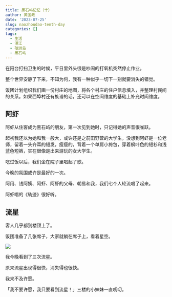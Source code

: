 ```yaml
---
title: 黑石屿记忆（十）
author: 黄国政
date: '2023-07-25'
slug: naozhoudao-tenth-day
categories: []
tags:
  - 生活
  - 湛江
  - 硇洲岛
  - 黑石屿
---
```


<!--more-->

在阳台打扫卫生的时候，平日里外头很是吵闹的打氧机突然停止作业。

整个世界安静了下来，不知为何，我有一种似乎一切下一刻就要消失的错觉。

饭团计划组织我们画一份村庄的地图，将各个村庄的住户信息填入，并整理村民间的关系。如果西埠村还有族谱的话，还可以在空间维度的基础上补充时间维度。

## 阿虾

阿虾从住客成为黑石屿的朋友，第一次见到她时，只记得她的声音很雀跃。

起初我还以为她和我一般大，或许还是之前田野营的大学生，没想到阿虾是一位老师，留着一头齐耳的短发，瘦瘦的，背着一个单肩小挎包，穿着枫叶色的短衫和浅蓝色短裤，实在很像是出来游玩的女大学生。

吃过饭以后，我们坐在院子里唱起了歌。

今晚的氛围或许是最好的一次。

阿用、钱阿姨、阿虾、阿虾的父母、朝易和我，我们七个人轮流唱了起来。

阿虾唱的《轨迹》很好听。

## 流星

客人几乎都到楼顶上了。

饭团准备了几张席子，大家就躺在席子上，看着星空。

![](https://cdn.jsdelivr.net/gh/residualsun1/blog-static/images/2023/07/07-25-axia-star1.jpg)

我今晚看到了三次流星。

原来流星出现得很快，消失得也很快。

我来不及许愿。

「我不要许愿，我只要看到流星！」三楼的小妹妹一直叨叨。